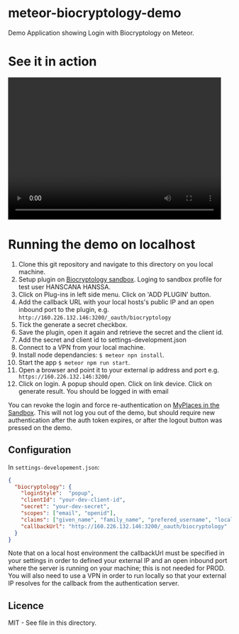 # meteor-biocryptology-demo

Demo Application showing Login with Biocryptology on Meteor.

# See it in action

<video width="480" height="320" controls="controls">
  <source src="biocryptology_demo.mp4" type="video/mp4">
</video>

# Running the demo on localhost

1. Clone this git repository and navigate to this directory on you local machine.
2. Setup plugin on [Biocryptology sandbox](https://id.sb.biocryptology.net/).
Loging to sandbox profile for test user HANSCANA HANSSA.
3. Click on Plug-ins in left side menu. Click on 'ADD PLUGIN' button.
4. Add the callback URL with your local hosts's public IP and an open inbound port to the plugin, e.g. ```http://160.226.132.146:3200/_oauth/biocryptology```
5. Tick the generate a secret checkbox.
6. Save the plugin, open it again and retrieve the secret and the client id.
7. Add the secret and client id to settings-development.json
8. Connect to a VPN from your local machine.
9. Install node dependancies: ```$ meteor npn install```.
10. Start the app ```$ meteor npm run start```.
11. Open a browser and point it to your external ip address and port e.g.```
https://160.226.132.146:3200/```
12. Click on login. A popup should open. Click on link device. Click on generate result. You should be logged in with email

You can revoke the login and force re-authentication on [MyPlaces in the Sandbox](https://id.sb.biocryptology.net/#/user/personal/places). This will not log you out of the demo, but should require new authentication after the auth token  expires, or after the logout button was pressed on the demo.

## Configuration

In ```settings-developement.json```:
```json
{
  "biocryptology": {
    "loginStyle":  "popup",
    "clientId": "your-dev-client-id",
    "secret": "your-dev-secret",
    "scopes": ["email", "openid"],
    "claims": ["given_name", "family_name", "prefered_username", "locale"],
    "callbackUrl": "http://160.226.132.146:3200/_oauth/biocryptology"
  }
}
```

Note that on a local host environment the callbackUrl must be specified in your settings in order to defined your external IP and an open inbound port where the server is running on your machine; this is not needed for PROD. You will also need to use a VPN in order to run locally so that your external IP resolves for the callback from the authentication server.


## Licence

MIT - See <LICENCE> file in this directory.
